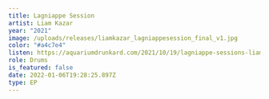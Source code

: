 ```yaml
---
title: Lagniappe Session
artist: Liam Kazar
year: "2021"
image: /uploads/releases/liamkazar_lagniappesession_final_v1.jpg
color: "#a4c7e4"
listen: https://aquariumdrunkard.com/2021/10/19/lagniappe-sessions-liam-kazar/
role: Drums
is_featured: false
date: 2022-01-06T19:28:25.897Z
type: EP
---
```

